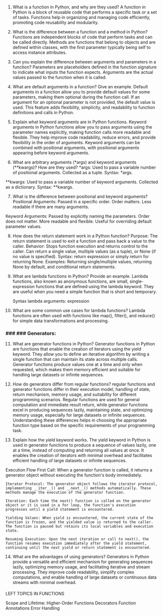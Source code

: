 1. What is a function in Python, and why are they used?
    A function in Python is a block of reusable code that performs a specific task or a set of tasks. Functions help in organizing and managing code efficiently, promoting code reusability and modularity.

2. What is the difference between a function and a method in Python?
    Functions are independent blocks of code that perform tasks and can be called directly.
    Methods are functions that belong to objects and are defined within classes, with the first parameter typically being self to access instance attributes.

3. Can you explain the difference between arguments and parameters in a function?
    Parameters are placeholders defined in the function signature to indicate what inputs the function expects.
    Arguments are the actual values passed to the function when it is called.

4. What are default arguments in a function? Give an example.
    Default arguments in a function allow you to provide default values for some parameters, making them optional during the function call. If an argument for an optional parameter is not provided, the default value is used. This feature adds flexibility, simplicity, and readability to function definitions and calls in Python.

5. Explain what keyword arguments are in Python functions.
    Keyword arguments in Python functions allow you to pass arguments using the parameter names explicitly, making function calls more readable and flexible. They help improve code readability, reduce errors, and provide flexibility in the order of arguments. Keyword arguments can be combined with positional arguments, with positional arguments appearing before keyword arguments.

6. What are arbitrary arguments (*args) and keyword arguments (**kwargs)? How are they used?
*args:
    Used to pass a variable number of positional arguments.
    Collected as a tuple.
    Syntax: *args.

**kwargs:
    Used to pass a variable number of keyword arguments.
    Collected as a dictionary.
    Syntax: **kwargs.

7. What is the difference between positional and keyword arguments?
Positional Arguments:
    Passed in a specific order.
    Order matters.
    Less readable if there are many arguments.

Keyword Arguments:
    Passed by explicitly naming the parameters.
    Order does not matter.
    More readable and flexible.
    Useful for overriding default parameter values.

8. How does the return statement work in a Python function?
Purpose: The return statement is used to exit a function and pass back a value to the caller.
Behavior:
    Stops function execution and returns control to the caller.
    Can return a single value, multiple values (as a tuple), or None (if no value is specified).
Syntax: return expression or simply return for returning None.
Examples: Returning single/multiple values, returning None by default, and conditional return statements.

9. What are lambda functions in Python? Provide an example.
    Lambda functions, also known as anonymous functions, are small, single-expression functions that are defined using the lambda keyword. They are useful when you need a simple function that is short and temporary.

    Syntax
    lambda arguments: expression

10. What are some common use cases for lambda functions?
    Lambda functions are often used with functions like map(), filter(), and reduce() for simple data transformations and processing.

### ### ### Generators:

11. What are generator functions in Python?
     Generator functions in Python are functions that enable the creation of iterators using the yield keyword. They allow you to define an iterative algorithm by writing a single function that can maintain its state across multiple calls. Generator functions produce values one at a time and only when requested, which makes them memory efficient and suitable for handling large datasets or infinite sequences.

12. How do generators differ from regular functions?
    regular functions and generator functions differ in their execution model, handling of state, return mechanism, memory usage, and suitability for different programming scenarios. Regular functions are used for general computation and immediate result return, while generator functions excel in producing sequences lazily, maintaining state, and optimizing memory usage, especially for large datasets or infinite sequences. Understanding these differences helps in choosing the appropriate function type based on the specific requirements of your programming task.

13. Explain how the yield keyword works.
    The yield keyword in Python is used in generator functions to produce a sequence of values lazily, one at a time, instead of computing and returning all values at once. It enables the creation of iterators with minimal overhead and facilitates efficient handling of large datasets or infinite sequences.

Execution Flow
    First Call: When a generator function is called, it returns a generator object without executing the function's body immediately.

    Iterator Protocol: The generator object follows the iterator protocol, implementing __iter__() and __next__() methods automatically. These methods manage the execution of the generator function.

    Iteration: Each time the next() function is called on the generator object or it is used in a for loop, the function's execution progresses until a yield statement is encountered.

    Yielding Values: When yield is encountered, the current state of the function is frozen, and the yielded value is returned to the caller. The function is paused but retains its local variables and execution state.

    Resuming Execution: Upon the next iteration or call to next(), the function resumes execution immediately after the yield statement, continuing until the next yield or return statement is encountered.

14. What are the advantages of using generators?
    Generators in Python provide a versatile and efficient mechanism for generating sequences lazily, optimizing memory usage, and facilitating iterative and stream processing. They improve code readability, simplify complex computations, and enable handling of large datasets or continuous data streams with minimal overhead. 



####
LEFT TOPICS IN FUNCTIONS

Scope and Lifetime:
Higher-Order Functions
Decorators
Function Annotations
Error Handling